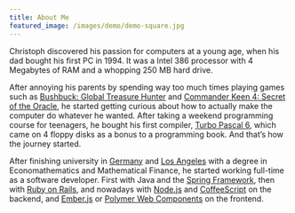 ```yaml
---
title: About Me
featured_image: /images/demo/demo-square.jpg
---
```


Christoph discovered his passion for computers at a young age, when his dad bought his first PC in 1994. It was a Intel 386 processor with 4 Megabytes of RAM and a whopping 250 MB hard drive.

After annoying his parents by spending way too much times playing games such as [Bushbuck: Global Treasure Hunter](http://www.myabandonware.com/game/bush-buck-global-treasure-hunter-13v) and [Commander Keen 4: Secret of the Oracle](http://www.myabandonware.com/game/commander-keen-4-secret-of-the-oracle-148), he started getting curious about how to actually make the computer do whatever he wanted. After taking a weekend programming course for teenagers, he bought his first compiler, [Turbo Pascal 6](http://en.wikipedia.org/wiki/Turbo_Pascal), which came on 4 floppy disks as a bonus to a programming book. And that’s how the journey started.

After finishing university in [Germany](http://www.uni-ulm.de/en) and [Los Angeles](http://www.usc.edu/) with a degree in Economathematics and Mathematical Finance, he started working full-time as a software developer. First with Java and the [Spring Framework](http://spring.io/), then with [Ruby on Rails](http://rubyonrails.org/), and nowadays with [Node.js](http://nodejs.org/) and [CoffeeScript](http://coffeescript.org/) on the backend, and [Ember.js](http://emberjs.com/) or [Polymer Web Components](http://www.polymer-project.org/) on the frontend.
